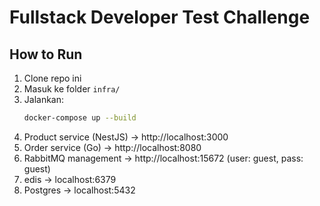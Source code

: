# Fullstack Developer Test Challenge

## How to Run
1. Clone repo ini
2. Masuk ke folder `infra/`
3. Jalankan:
   ```bash
   docker-compose up --build
4. Product service (NestJS) → http://localhost:3000
5. Order service (Go) → http://localhost:8080
6. RabbitMQ management → http://localhost:15672 (user: guest, pass: guest)
7. edis → localhost:6379
8. Postgres → localhost:5432